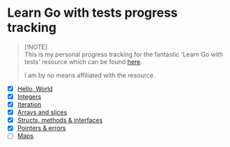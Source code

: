 # Learn Go with tests progress tracking

> [!NOTE]\
> This is my personal progress tracking for the fantastic 'Learn Go with tests'
> resource which can be found
> [here](https://quii.gitbook.io/learn-go-with-tests).
>
> I am by no means affiliated with the resource.

- [x] [Hello, World](https://quii.gitbook.io/learn-go-with-tests/go-fundamentals/hello-world)
- [x] [Integers](https://quii.gitbook.io/learn-go-with-tests/go-fundamentals/integers)
- [x] [Iteration](https://quii.gitbook.io/learn-go-with-tests/go-fundamentals/iteration)
- [x] [Arrays and slices](https://quii.gitbook.io/learn-go-with-tests/go-fundamentals/arrays-and-slices)
- [x] [Structs, methods & interfaces](https://quii.gitbook.io/learn-go-with-tests/go-fundamentals/structs-methods-and-interfaces)
- [x] [Pointers & errors](https://quii.gitbook.io/learn-go-with-tests/go-fundamentals/pointers-and-errors)
- [ ] [Maps](https://quii.gitbook.io/learn-go-with-tests/go-fundamentals/maps)
